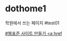 # dothome1
학원에서 쓰는 페이지
#test01
<a href=https://ayou0911.github.io/dothome1/test/test01>

#웹표준 사이트 만들기
<a href
